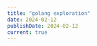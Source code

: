 ```yaml
---
title: "golang exploration"
date: 2024-02-12
publishDate: 2024-02-12
current: true
---
```


<!-- Nothing here will be shown to the user. -->